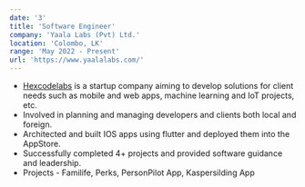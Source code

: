 ```yaml
---
date: '3'
title: 'Software Engineer'
company: 'Yaala Labs (Pvt) Ltd.'
location: 'Colombo, LK'
range: 'May 2022 - Present'
url: 'https://www.yaalalabs.com/'
---
```


- [Hexcodelabs](https://www.hexcodelabs.lk/) is a startup company aiming to develop solutions for client needs such as mobile and web apps, machine learning and IoT projects, etc.
- Involved in planning and managing developers and clients both local and foreign.
- Architected and built IOS apps using flutter and deployed them into the AppStore. 
- Successfully completed 4+ projects and provided software guidance and leadership.
- Projects - Familife, Perks, PersonPilot App, Kaspersilding App
